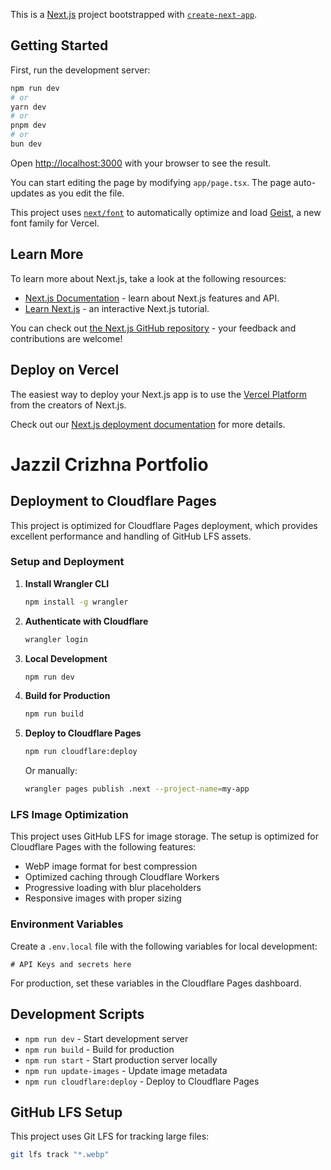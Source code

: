 This is a [Next.js](https://nextjs.org) project bootstrapped with [`create-next-app`](https://nextjs.org/docs/app/api-reference/cli/create-next-app).

## Getting Started

First, run the development server:

```bash
npm run dev
# or
yarn dev
# or
pnpm dev
# or
bun dev
```

Open [http://localhost:3000](http://localhost:3000) with your browser to see the result.

You can start editing the page by modifying `app/page.tsx`. The page auto-updates as you edit the file.

This project uses [`next/font`](https://nextjs.org/docs/app/building-your-application/optimizing/fonts) to automatically optimize and load [Geist](https://vercel.com/font), a new font family for Vercel.

## Learn More

To learn more about Next.js, take a look at the following resources:

- [Next.js Documentation](https://nextjs.org/docs) - learn about Next.js features and API.
- [Learn Next.js](https://nextjs.org/learn) - an interactive Next.js tutorial.

You can check out [the Next.js GitHub repository](https://github.com/vercel/next.js) - your feedback and contributions are welcome!

## Deploy on Vercel

The easiest way to deploy your Next.js app is to use the [Vercel Platform](https://vercel.com/new?utm_medium=default-template&filter=next.js&utm_source=create-next-app&utm_campaign=create-next-app-readme) from the creators of Next.js.

Check out our [Next.js deployment documentation](https://nextjs.org/docs/app/building-your-application/deploying) for more details.

# Jazzil Crizhna Portfolio

## Deployment to Cloudflare Pages

This project is optimized for Cloudflare Pages deployment, which provides excellent performance and handling of GitHub LFS assets.

### Setup and Deployment

1. **Install Wrangler CLI**

   ```bash
   npm install -g wrangler
   ```

2. **Authenticate with Cloudflare**

   ```bash
   wrangler login
   ```

3. **Local Development**

   ```bash
   npm run dev
   ```

4. **Build for Production**

   ```bash
   npm run build
   ```

5. **Deploy to Cloudflare Pages**

   ```bash
   npm run cloudflare:deploy
   ```

   Or manually:

   ```bash
   wrangler pages publish .next --project-name=my-app
   ```

### LFS Image Optimization

This project uses GitHub LFS for image storage. The setup is optimized for Cloudflare Pages with the following features:

- WebP image format for best compression
- Optimized caching through Cloudflare Workers
- Progressive loading with blur placeholders
- Responsive images with proper sizing

### Environment Variables

Create a `.env.local` file with the following variables for local development:

```
# API Keys and secrets here
```

For production, set these variables in the Cloudflare Pages dashboard.

## Development Scripts

- `npm run dev` - Start development server
- `npm run build` - Build for production
- `npm run start` - Start production server locally
- `npm run update-images` - Update image metadata
- `npm run cloudflare:deploy` - Deploy to Cloudflare Pages

## GitHub LFS Setup

This project uses Git LFS for tracking large files:

```bash
git lfs track "*.webp"
```
